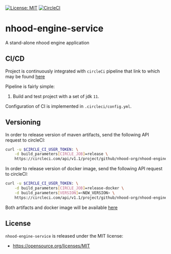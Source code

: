 [![License: MIT](https://img.shields.io/badge/License-MIT-yellow.svg)](https://opensource.org/licenses/MIT)
[![CircleCI](https://circleci.com/gh/nhood-org/nhood-engine-service.svg?style=shield)](https://circleci.com/gh/nhood-org/nhood-engine-service)

# nhood-engine-service

A stand-alone nhood engine application

## CI/CD

Project is continuously integrated with `circleCi` pipeline that link to which may be found [here](https://circleci.com/gh/nhood-org/workflows/nhood-engine-service)

Pipeline is fairly simple:

1. Build and test project with a set of jdk `11`.

Configuration of CI is implemented in `.circleci/config.yml`.

## Versioning

In order to release version of maven artifacts, send the following API request to circleCI:

```bash
curl -u $CIRCLE_CI_USER_TOKEN: \
    -d build_parameters[CIRCLE_JOB]=release \
    https://circleci.com/api/v1.1/project/github/nhood-org/nhood-engine-service/tree/master
```

In order to release version of docker image, send the following API request to circleCI:

```bash
curl -u $CIRCLE_CI_USER_TOKEN: \
    -d build_parameters[CIRCLE_JOB]=release-docker \
    -d build_parameters[VERSION]=<NEW_VERSION> \
    https://circleci.com/api/v1.1/project/github/nhood-org/nhood-engine-service/tree/master
```

Both artifacts and docker image will be available [here](https://github.com/orgs/nhood-org/packages)

## License

`nhood-engine-service` is released under the MIT license:
- https://opensource.org/licenses/MIT
